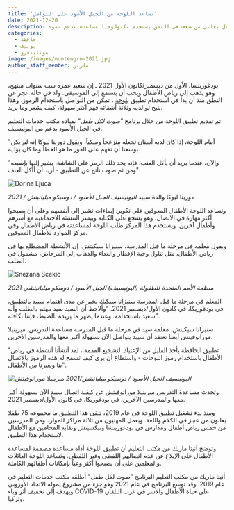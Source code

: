 ```yaml
---
title: 'تساعد اللوحة من الجبل الأسود على التواصل'
date: 2021-12-20
description: طفل يعاني من ضعف في النطق يستخدم تكنولوجيا مساعدة تدعم نموه
categories:
  - حافظة
  - يونيف
  - مونتينغرو
image: /images/montengro-2021.jpg
author_staff_member: مارتن
---
```

بودغوريتسا، الأول من ديسمبر/كانون الأول 2021 ـ إن سعيد عمره ست سنوات مبتهج، وهو يذهب إلى رياض الأطفال ويحب أن يستمع إلى الموسيقى. ولد في حالة عجز عن النطق منذ أن بدأ في استخدام تطبيق [بلوحة](https://www.cboard.io/) ، تمكن من التواصل باستخدام الرموز، وهذا يتيح لوالديه وثلاثة أشقائه فهم أكثر سهولة، كيف يشعر وما يريد.

تم تقديم تطبيق اللوحة من خلال برنامج *"صوت لكل طفل"* بقيادة مكتب خدمات التعليم في الجبل الأسود بدعم من اليونيسيف.

 "أمام اللوحة، إذا كان لديه أسنان تجعله منزعجاً ومبكياً، ويقول دورينا ليوكا إنه لم يكن بوسعنا أن نفهم على الفور ما هو الخطأ وما كان يؤذيه.

"والآن، عندما يريد أن يأكل العنب، فإنه يجد ذلك الرمز على الشاشة، يشير إليها بإصبعه ومن ثم صوت ناتج عن التطبيق - أريد أن أأكل العنف".


![Dorina Ljuca](/images/montenegro-2021-2.jpg)

دورينا ليوكا والدة سييد *اليونيسيف الجبل الأسود / دوسيكو ميليانيتش / 2021*

وتساعد اللوحة الأطفال المعوقين على تكوين إيماءات تشير إلى أنفسهم وعلى أن يصبحوا أكثر مهارة في الاتصال. وهو يشجع على الكتابة وييسر التنشئة الاجتماعية مع أسرهم وأطفال آخرين. ويستخدم هذا المركز طلب اللوحة لمساعدته في رياض الأطفال وفي مركز الموارد للأطفال المعوقين.

ويقول معلمه في مرحلة ما قبل المدرسة، سنيزانا سيكيتش، إن الأنشطة المضطلع بها في رياض الأطفال، مثل تناول وجبة الإفطار والغداء والذهاب إلى المرحاض، مشمول في الطلب.

![Snezana Scekic](/images/montenegro-2021-3.jpg)

*منظمة الأمم المتحدة للطفولة (اليونيسيف) الجبل الأسود / دوسكو ميليانيتشي 2021*

المعلم في مرحلة ما قبل المدرسة سنيزانا سيكيك يخبر عن مدى اهتمام سييد بالتطبيق، في بودغوريكا، في كانون الأول/ديسمبر 2021. “وألاحظ أن السيد سيد مهتم بالطلب وأنه سعيد باستخدامه. وعندما يظهر ما يريده بالضبط، فإننا نكافئه".

سنيزانا سيكيتش، معلمة سيد في مرحلة ما قبل المدرسة مساعدة التدريس، ميرينيلا موراتوفيتش أيضا تعتقد أن سييد يتواصل الآن بسهولة أكبر معها والمدرسين الآخرين.

"تطبيق الحافظة يأخذ القليل من الإعتياد. لتشجيع الفقمة ، لقد أنشأنا أنشطة في رياض الأطفال باستخدام رموز اللوحات - واستطاع أن يرى كيف تسمح له هذه الرموز بالاتصال بنا وبغيرنا من الأطفال".

![ميرينيلا موراتوفيتش](/images/montenegro-2021-4.jpg) *اليونيسيف الجبل الأسود / دوسيكو ميليانيتش/2021*

وتحدث مساعدة التدريس ميرينيلا موراتوفيتش عن كيفية اتصال سييد الآن بسهولة أكبر معها والمدرسين الآخرين، في بودغوريكا، في كانون الأول/ديسمبر 2021.

ومنذ بدء تشغيل تطبيق اللوحة في عام 2019، تلقى هذا التطبيق ما مجموعه 75 طفلا يعانون من عجز في الكلام واللغة. ويعمل المهنيون من ثلاثة مراكز للموارد ومن المدرسين من خمس رياض أطفال ومدارس في بودغوريتشا ونيكسيتش ونقابة المحامين مع الأطفال لاستخدام هذا التطبيق.

وتوضح أنيتا ماريك من مكتب التعليم أن تطبيق اللوحة أداة مساعدة مصممة لمساعدة الأطفال على الإبلاغ عن عدم اتصالهم اللفظي وغير اللفظي. وتساعد اللوحة العائلات والمعلمين على أن يصبحوا أكثر وعياً بإمكانات أطفالهم الكاملة.

أنيتا ماريك من مكتب التعليم البرنامج "صوت لكل طفل" أطلقه مكتب خدمات التعليم في عام 2019. وقد توسع البرنامج في عام 2021 وهو جزء من مشروع يموله الاتحاد الأوروبي ويهدف إلى تخفيف أثر وباء COVID-19 على حياة الأطفال والأسر في غرب البلقان وتركيا.
